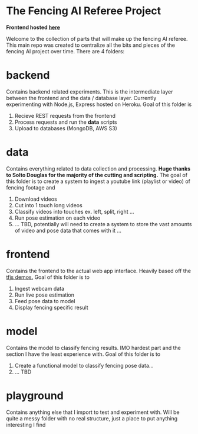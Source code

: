 # The Fencing AI Referee Project
**Frontend hosted [here](https://fencing-ai-ref.vercel.app/)**  

Welcome to the collection of parts that will make up the fencing AI referee. This main repo was created to centralize all the bits and pieces of the fencing AI project over time. There are 4 folders:
  
# backend
Contains backend related experiments. This is the intermediate layer between the frontend and the data / database layer. Currently experimenting with Node.js, Express hosted on Heroku. Goal of this folder is
1. Recieve REST requests from the frontend
2. Process requests and run the **data** scripts
3. Upload to databases (MongoDB, AWS S3)

# data
Contains everything related to data collection and processing. **Huge thanks to Solto Douglas for the majority of the cutting and scripting.** The goal of this folder is to create a system to ingest a youtube link (playlist or video) of fencing footage and 
1. Download videos
2. Cut into 1 touch long videos
3. Classify videos into touches ex. left, split, right ...
4. Run pose estimation on each video
5. ... TBD, potentially will need to create a system to store the vast amounts of video and pose data that comes with it ...
  
# frontend
Contains the frontend to the actual web app interface. Heavily based off the [tfjs demos.](https://github.com/tensorflow/tfjs-models/tree/master/pose-detection/demos) Goal of this folder is to
1. Ingest webcam data
2. Run live pose estimation
3. Feed pose data to model
4. Display fencing specific result
  
# model
Contains the model to classify fencing results. IMO hardest part and the section I have the least experience with. Goal of this folder is to
1. Create a functional model to classify fencing pose data...
2. ... TBD
  
# playground
Contains anything else that I import to test and experiment with. Will be quite a messy folder with no real structure, just a place to put anything interesting I find